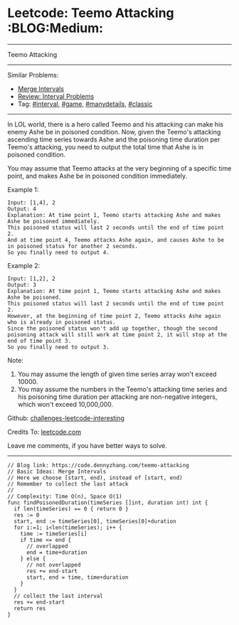 # Leetcode: Teemo Attacking     :BLOG:Medium:


---

Teemo Attacking  

---

Similar Problems:  
-   [Merge Intervals](https://code.dennyzhang.com/merge-intervals)
-   [Review: Interval Problems](https://code.dennyzhang.com/review-interval)
-   Tag: [#interval](https://code.dennyzhang.com/tag/interval), [#game](https://code.dennyzhang.com/tag/game), [#manydetails](https://code.dennyzhang.com/tag/manydetails), [#classic](https://code.dennyzhang.com/tag/classic)

---

In LOL world, there is a hero called Teemo and his attacking can make his enemy Ashe be in poisoned condition. Now, given the Teemo's attacking ascending time series towards Ashe and the poisoning time duration per Teemo's attacking, you need to output the total time that Ashe is in poisoned condition.  

You may assume that Teemo attacks at the very beginning of a specific time point, and makes Ashe be in poisoned condition immediately.  

Example 1:  

    Input: [1,4], 2
    Output: 4
    Explanation: At time point 1, Teemo starts attacking Ashe and makes Ashe be poisoned immediately. 
    This poisoned status will last 2 seconds until the end of time point 2. 
    And at time point 4, Teemo attacks Ashe again, and causes Ashe to be in poisoned status for another 2 seconds. 
    So you finally need to output 4.

Example 2:  

    Input: [1,2], 2
    Output: 3
    Explanation: At time point 1, Teemo starts attacking Ashe and makes Ashe be poisoned. 
    This poisoned status will last 2 seconds until the end of time point 2. 
    However, at the beginning of time point 2, Teemo attacks Ashe again who is already in poisoned status. 
    Since the poisoned status won't add up together, though the second poisoning attack will still work at time point 2, it will stop at the end of time point 3. 
    So you finally need to output 3.

Note:  
1.  You may assume the length of given time series array won't exceed 10000.
2.  You may assume the numbers in the Teemo's attacking time series and his poisoning time duration per attacking are non-negative integers, which won't exceed 10,000,000.

Github: [challenges-leetcode-interesting](https://github.com/DennyZhang/challenges-leetcode-interesting/tree/master/teemo-attacking)  

Credits To: [leetcode.com](https://leetcode.com/problems/teemo-attacking/description/)  

Leave me comments, if you have better ways to solve.  

---

    // Blog link: https://code.dennyzhang.com/teemo-attacking
    // Basic Ideas: Merge Intervals
    // Here we choose [start, end), instead of [start, end)
    // Remember to collect the last attack
    //
    // Complexity: Time O(n), Space O(1)
    func findPoisonedDuration(timeSeries []int, duration int) int {
      if len(timeSeries) == 0 { return 0 }
      res := 0
      start, end := timeSeries[0], timeSeries[0]+duration
      for i:=1; i<len(timeSeries); i++ {
        time := timeSeries[i]
        if time <= end {
          // overlapped
          end = time+duration
        } else {
          // not overlapped
          res += end-start
          start, end = time, time+duration
        }
      }
      // collect the last interval
      res += end-start
      return res
    }